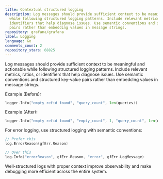```yaml
---
title: Contextual structured logging
description: Log messages should provide sufficient context to be meaningful and actionable
  while following structured logging patterns. Include relevant metrics, ratios, or
  identifiers that help diagnose issues. Use semantic conventions and structured key-value
  pairs rather than embedding values in message strings.
repository: grafana/grafana
label: Logging
language: Go
comments_count: 2
repository_stars: 68825
---
```


Log messages should provide sufficient context to be meaningful and actionable while following structured logging patterns. Include relevant metrics, ratios, or identifiers that help diagnose issues. Use semantic conventions and structured key-value pairs rather than embedding values in message strings.

Example (Before):
```go
logger.Info("empty refid found", "query_count", len(queries))
```

Example (After):
```go
logger.Info("empty refid found", "empty_count", 1, "query_count", len(queries))
```

For error logging, use structured logging with semantic conventions:
```go
// Prefer this
log.ErrorReason(gfErr.Reason)

// Over this
log.Info("errorReason", gfErr.Reason, "error", gfErr.LogMessage)
```

Well-structured logs with proper context improve observability and make debugging more efficient across the entire system.